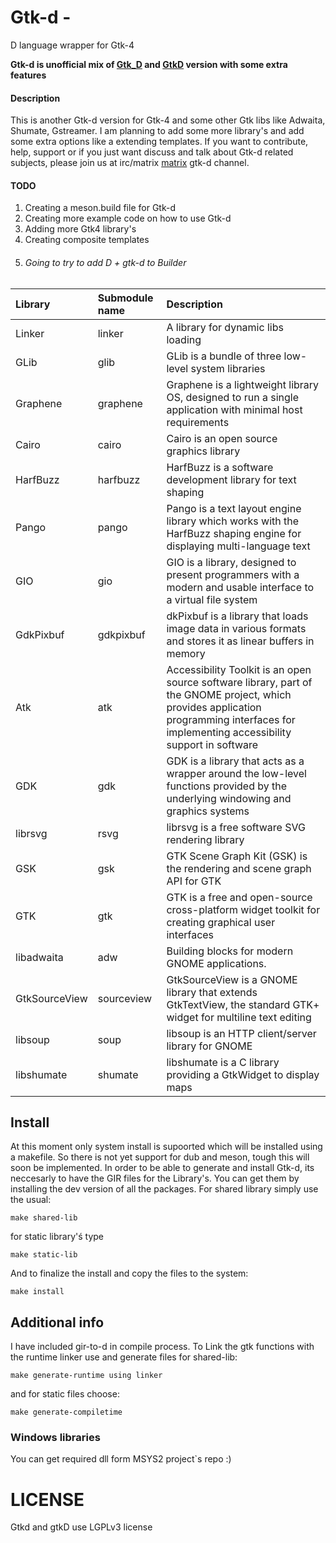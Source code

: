 # Gtk-d -
D language wrapper for Gtk-4

**Gtk-d is unofficial mix of [Gtk_D](https://github.com/KonstantIMP/gtk_d) and [GtkD](https://gtkd.org/) version with some extra features**

#### Description

This is another Gtk-d version for Gtk-4 and some other Gtk libs like Adwaita, Shumate, Gstreamer. I am planning to add some more library's and add some extra options like a extending templates. If you want to contribute, help, support or if you just want discuss and talk about Gtk-d related subjects, please join us at irc/matrix [matrix](https://matrix.to/#/#gtkd:matrix.org) gtk-d channel.

#### TODO
1. Creating a meson.build file for Gtk-d
2. Creating more example code on how to use Gtk-d
3. Adding more Gtk4 library's
4. Creating composite templates
5. ###### Going to try to add D + gtk-d to Builder

| Library  | Submodule name | Description |
| :------- | :------------- | :---------- |
| Linker   | linker         | A library for dynamic libs loading |
| GLib     | glib           | GLib is a bundle of three low-level system libraries |
| Graphene | graphene       | Graphene is a lightweight library OS, designed to run a single application with minimal host requirements |
| Cairo   | cairo           | Cairo is an open source graphics library |
| HarfBuzz | harfbuzz | HarfBuzz is a software development library for text shaping |
| Pango | pango | Pango is a text layout engine library which works with the HarfBuzz shaping engine for displaying multi-language text |
| GIO | gio | GIO is a library, designed to present programmers with a modern and usable interface to a virtual file system |
| GdkPixbuf | gdkpixbuf | dkPixbuf is a library that loads image data in various formats and stores it as linear buffers in memory |
| Atk | atk | Accessibility Toolkit is an open source software library, part of the GNOME project, which provides application programming interfaces for implementing accessibility support in software |
| GDK | gdk | GDK is a library that acts as a wrapper around the low-level functions provided by the underlying windowing and graphics systems |
| librsvg | rsvg | librsvg is a free software SVG rendering library |
| GSK | gsk | GTK Scene Graph Kit (GSK) is the rendering and scene graph API for GTK |
| GTK | gtk | GTK is a free and open-source cross-platform widget toolkit for creating graphical user interfaces |
| libadwaita | adw |  Building blocks for modern GNOME applications. |
| GtkSourceView | sourceview | GtkSourceView is a GNOME library that extends GtkTextView, the standard GTK+ widget for multiline text editing |
| libsoup | soup | libsoup is an HTTP client/server library for GNOME |
| libshumate | shumate | libshumate is a C library providing a GtkWidget to display maps |

## Install 
At this moment only system install is supoorted which will be installed using a makefile. So there is not yet support for dub and meson, tough this will soon be implemented. In order to be able to generate and install Gtk-d, its neccesarly to have the GIR files for the Library's. You can get them by installing the dev version of all the packages. For shared library simply use the usual:
````
make shared-lib
````
for static library'ś type
````
make static-lib
````
And to finalize the install and copy the files to the system:
````
make install
````

## Additional info

I have included gir-to-d in compile process. To Link the gtk functions with the runtime linker use and generate files for shared-lib:
````
make generate-runtime using linker
````
and for static files choose:
````
make generate-compiletime
````


### Windows libraries
You can get required dll form MSYS2 project`s repo :)

# LICENSE
Gtkd and gtkD use LGPLv3 license

